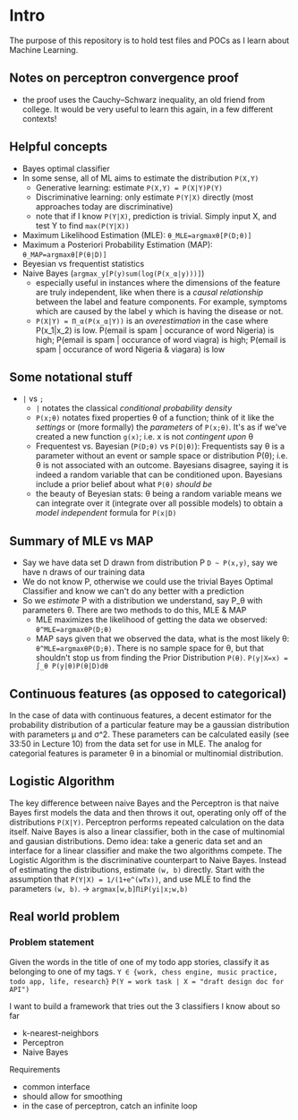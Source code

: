 # Intro
The purpose of this repository is to hold test files and POCs as I learn about Machine Learning.

## Notes on perceptron convergence proof
- the proof uses the Cauchy–Schwarz inequality, an old friend from college.  It would be very useful to learn this again, in a few different contexts!

## Helpful concepts
- Bayes optimal classifier
- In some sense, all of ML aims to estimate the distribution `P(X,Y)`
  - Generative learning: estimate `P(X,Y) = P(X|Y)P(Y)`
  - Discriminative learning: only estimate `P(Y|X)` directly (most approaches today are discriminative)
  - note that if I know `P(Y|X)`, prediction is trivial.  Simply input X, and test Y to find `max(P(Y|X))`
- Maximum Likelihood Estimation (MLE): `θ_MLE=argmaxθ[P(D;θ)]`
- Maximum a Posteriori Probability Estimation (MAP): `θ_MAP=argmaxθ[P(θ∣D)]`
- Beyesian vs frequentist statistics
- Naive Bayes (`argmax_y[P(y)sum(log(P(x_α|y)))]`)
  - especially useful in instances where the dimensions of the feature are truly independent, like when there is a _causal relationship_ between the label and feature components.  For example, symptoms which are caused by the label y which is having the disease or not.
  - `P(X|Y) = Π_α(P(x_α|Y))` is an _overestimation_ in the case where P(x_1|x_2) is low.  P(email is spam | occurance of word Nigeria) is high; P(email is spam | occurance of word viagra) is high; P(email is spam | occurance of word Nigeria & viagara) is low

## Some notational stuff
- `|` vs `;`
  - `|` notates the classical _conditional probability density_
  - `P(x;θ)` notates fixed properties θ of a function; think of it like the _settings_ or (more formally) the _parameters_ of `P(x;θ)`.  It's as if we've created a new function `g(x)`; i.e. x is not _contingent upon_ θ
  - Frequentest vs. Bayesian (`P(D;θ)` vs `P(D|θ)`): Frequentists say θ is a parameter without an event or sample space or distribution P(θ); i.e. θ is not associated with an outcome.  Bayesians disagree, saying it is indeed a random variable that can be conditioned upon.  Bayesians include a prior belief about what `P(θ)` _should be_
  - the beauty of Beyesian stats: θ being a random variable means we can integrate over it (integrate over all possible models) to obtain a _model independent_ formula for `P(x|D)`

## Summary of MLE vs MAP
- Say we have data set D drawn from distribution P `D ~ P(x,y)`, say we have n draws of our training data
- We do not know P, otherwise we could use the trivial Bayes Optimal Classifier and know we can't do any better with a prediction
- So we _estimate_ P with a distribution we understand, say P_θ with parameters θ.  There are two methods to do this, MLE & MAP
  - MLE maximizes the likelihood of getting the data we observed: `θ^MLE=argmaxθP(D;θ)`
  - MAP says given that we observed the data, what is the most likely θ: `θ^MLE=argmaxθP(D;θ)`.  There is no sample space for θ, but that shouldn't stop us from finding the Prior Distribution `P(θ)`. `P(y|X=x) = ∫_θ P(y|θ)P(θ|D)dθ`

## Continuous features (as opposed to categorical)
In the case of data with continuous features, a decent estimator for the probability distribution of a particular feature may be a gaussian distribution with parameters μ and σ^2.  These parameters can be calculated easily (see 33:50 in Lecture 10) from the data set for use in MLE.  The analog for categorial features is parameter θ in a binomial or multinomial distribution.

## Logistic Algorithm
The key difference between naive Bayes and the Perceptron is that naive Bayes first models the data and then throws it out, operating only off of the distributions `P(X|Y)`.  Perceptron performs repeated calculation on the data itself.
Naive Bayes is also a linear classifier, both in the case of multinomial and gausian distributions.  Demo idea: take a generic data set and an interface for a linear classifier and make the two algorithms compete.
The Logistic Algorithm is the discriminative counterpart to Naive Bayes.  Instead of estimating the distributions, estimate `(w, b)` directly.
Start with the assumption that `P(Y|X) = 1/(1+e^(wTx))`, and use MLE to find the parameters `(w, b)`.  -> `argmax[w,b]ΠiP(yi|x;w,b)`

## Real world problem
### Problem statement
Given the words in the title of one of my todo app stories, classify it as belonging to one of my tags.
`Y ∈ {work, chess engine, music practice, todo app, life, research}`
`P(Y = work task | X = "draft design doc for API")`


I want to build a framework that tries out the 3 classifiers I know about so far
- k-nearest-neighbors
- Perceptron
- Naive Bayes

Requirements
- common interface
- should allow for smoothing
- in the case of perceptron, catch an infinite loop
